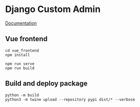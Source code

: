 # Django Custom Admin

[Documentation](https://innova-group-llc.github.io/custom_admin_docs/)

## Vue frontend

```
cd vue_frontend
npm install
```

```
npm run serve
npm run build
```

## Build and deploy package
```
python -m build
python3 -m twine upload --repository pypi dist/* --verbose
```
